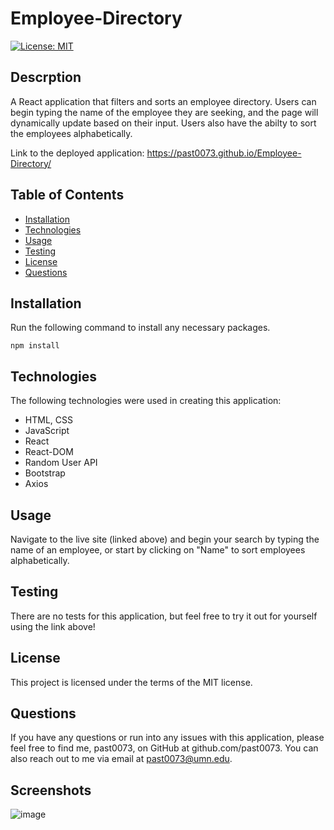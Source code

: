 # Employee-Directory

[![License: MIT](https://img.shields.io/badge/License-MIT-yellow.svg)](https://opensource.org/licenses/MIT)
## Descrption

A React application that filters and sorts an employee directory. Users can begin typing the name of the employee they are seeking, and the page will dynamically update based on their input. Users also have the abilty to sort the employees alphabetically.

Link to the deployed application: https://past0073.github.io/Employee-Directory/

## Table of Contents 
* [Installation](#installation)
* [Technologies](#technologies)
* [Usage](#usage)
* [Testing](#testing)
* [License](#license)
* [Questions](#questions)
## Installation
Run the following command to install any necessary packages.
```
npm install
```
## Technologies
The following technologies were used in creating this application:
* HTML, CSS
* JavaScript
* React
* React-DOM
* Random User API
* Bootstrap
* Axios
## Usage
Navigate to the live site (linked above) and begin your search by typing the name of an employee, or start by clicking on "Name" to sort employees alphabetically.
## Testing
There are no tests for this application, but feel free to try it out for yourself using the link above!
## License
This project is licensed under the terms of the MIT license.
## Questions
If you have any questions or run into any issues with this application, please feel free to find me, past0073, on GitHub at github.com/past0073. You can also reach out to me via email at past0073@umn.edu.

## Screenshots

![image](https://user-images.githubusercontent.com/74335621/116828856-15c2c800-ab67-11eb-9b2c-894115b4b421.png)